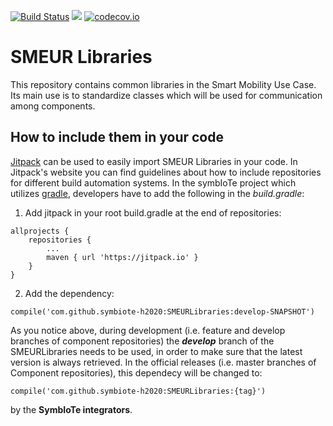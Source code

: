 [![Build Status](https://api.travis-ci.org/symbiote-h2020/SMEURLibraries.svg?branch=staging)](https://api.travis-ci.org/symbiote-h2020/SMEURLibraries)
[![](https://jitpack.io/v/symbiote-h2020/SMEURLibraries.svg)](https://jitpack.io/#symbiote-h2020/SMEURLibraries)
[![codecov.io](https://codecov.io/github/symbiote-h2020/SMEURLibraries/branch/staging/graph/badge.svg)](https://codecov.io/github/symbiote-h2020/SMEURLibraries)
# SMEUR Libraries
This repository contains common libraries in the Smart Mobility Use Case. Its main use is to standardize classes which will be used for communication among components.
## How to include them in your code
[Jitpack](https://jitpack.io/) can be used to easily import SMEUR Libraries in your code. In Jitpack's website you can find guidelines about how to include repositories for different build automation systems. In the symbIoTe project which utilizes [gradle](https://gradle.org/), developers have to add the following in the *build.gradle*:

1. Add jitpack in your root build.gradle at the end of repositories:
```
allprojects {
	repositories {
		...
		maven { url 'https://jitpack.io' }
	}
}
```
2. Add the dependency:
```
compile('com.github.symbiote-h2020:SMEURLibraries:develop-SNAPSHOT')
```
As you notice above, during development (i.e. feature and develop branches of component repositories) the ***develop*** branch of the SMEURLibraries needs to be used, in order to make sure that the latest version is always retrieved. In the official releases (i.e. master branches of Component repositories), this dependecy will be changed to:

```
compile('com.github.symbiote-h2020:SMEURLibraries:{tag}')
```
by the **SymbIoTe integrators**.
